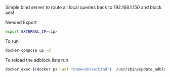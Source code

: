 Simple bind server to route all local queries back to 192.168.1.150
and block ads!

Needed Export
```bash
export EXTERNAL_IP=<ip>
```

To run 
```bash
docker-compose up -d
```

To reload the adblock lists run
```bash
docker exec $(docker ps -aqf "name=dockerbind")  /usr/sbin/update_adblock.sh
```